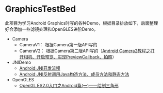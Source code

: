 # GraphicsTestBed

此项目为学习Android Graphics时写的各种Demo，根据目录排放如下，后面整理好会添加一些滤镜处理和OpenGLES进阶Demo。

- Camera
	- CameraV1： 根据Camera第一版API写的
	- CameraV2： 根据Camera第二版API写的（[Android Camera2教程之打开相机、开启预览、实现PreviewCallback、拍照](http://blog.csdn.net/lb377463323/article/details/52740411)）
- JNIDemo
	- [Android JNI开发流程](http://blog.csdn.net/lb377463323/article/details/75112049)  
	- [Android JNI反射调用Java构造方法、成员方法和静态方法](http://blog.csdn.net/lb377463323/article/details/75303125)
- OpenGLES
	- [OpenGL ES2.0入门之Android篇(一)——绘制三角形](http://blog.csdn.net/lb377463323/article/details/52136518)
